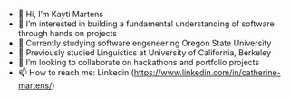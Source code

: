 - 👋 Hi, I’m Kayti Martens 
- 👀 I’m interested in building a fundamental understanding of software through hands on projects
- 🌱 Currently studying software engeneering Oregon State University
- 🍎 Previously studied Linguistics at University of California, Berkeley
- 💞️ I’m looking to collaborate on hackathons and portfolio projects
- 📫 How to reach me: Linkedin (https://www.linkedin.com/in/catherine-martens/) 


